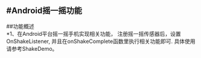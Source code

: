 #Android摇一摇功能 
-------------------------

##功能概述    
*1、在Android平台摇一摇手机实现相关功能， 注册摇一摇传感器后，设置OnShakeListener, 并且在onShakeComplete函数里执行相关功能即可. 具体使用请参考ShakeDemo。


  



